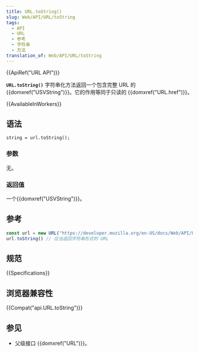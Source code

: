```yaml
---
title: URL.toString()
slug: Web/API/URL/toString
tags:
  - API
  - URL
  - 参考
  - 字符串
  - 方法
translation_of: Web/API/URL/toString
---
```

{{ApiRef("URL API")}}

**`URL.toString()`** 字符串化方法返回一个包含完整 URL 的 {{domxref("USVString")}}。它的作用等同于只读的 {{domxref("URL.href")}}。

{{AvailableInWorkers}}

## 语法

```plain
string = url.toString();
```

### 参数

无。

### 返回值

一个{{domxref("USVString")}}。

## 参考

```js
const url = new URL("https://developer.mozilla.org/en-US/docs/Web/API/URL/toString");
url.toString() // 应当返回字符串形式的 URL
```

## 规范

{{Specifications}}

## 浏览器兼容性

{{Compat("api.URL.toString")}}

## 参见

- 父级接口 {{domxref("URL")}}。
